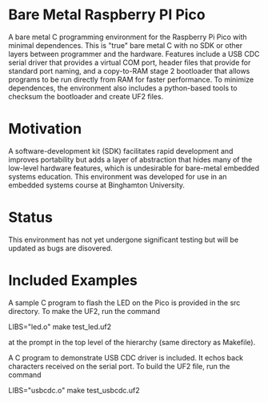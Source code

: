 # Bare Metal Raspberry PI Pico
 A bare metal C programming environment for the Raspberry Pi Pico with minimal dependences.  This is "true" bare metal C with no SDK or other layers between programmer and the hardware.  Features include a USB CDC serial driver that provides a virtual COM port, header files that provide for standard port naming, and a copy-to-RAM stage 2 bootloader that allows programs to be run directly from RAM for faster performance.  To minimize dependences, the environment also includes a python-based tools to checksum the bootloader and create UF2 files.

# Motivation
 A software-development kit (SDK) facilitates rapid development and improves portability but adds a layer of abstraction that hides many of the low-level hardware features, which is undesirable for bare-metal embedded systems education.  This environment was developed for use in an embedded systems course at Binghamton University.  
 
 # Status
 This environment has not yet undergone significant testing but will be updated as bugs are disovered.
 
 # Included Examples
 A sample C program to flash the LED on the Pico is provided in the src directory.  To make the UF2, run the command 

LIBS="led.o" make test_led.uf2

at the prompt in the top level of the hierarchy (same directory as Makefile).

A C program to demonstrate USB CDC driver is included.  It echos back characters received on the serial port.  To build the UF2 file, run the command

LIBS="usbcdc.o" make test_usbcdc.uf2
